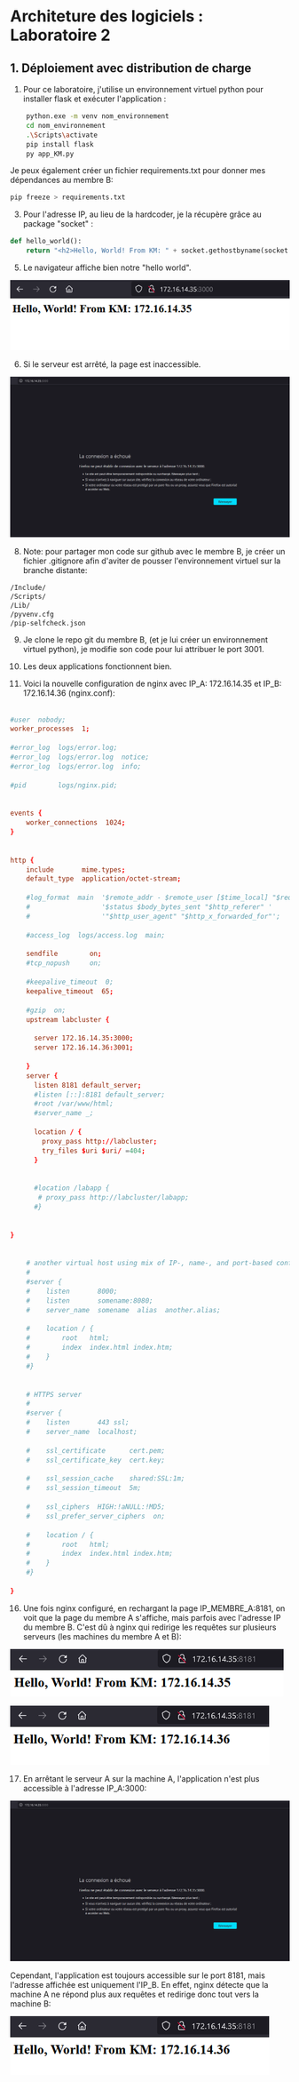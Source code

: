 # Architeture des logiciels : Laboratoire 2

## 1. Déploiement avec distribution de charge

1. Pour ce laboratoire, j'utilise un environnement virtuel python pour installer flask et exécuter l'application :

```bash
    python.exe -m venv nom_environnement
    cd nom_environnement
    .\Scripts\activate
    pip install flask
    py app_KM.py
```

Je peux également créer un fichier requirements.txt pour donner mes dépendances au membre B:

```bash
pip freeze > requirements.txt
```

3.  Pour l'adresse IP, au lieu de la hardcoder, je la récupère grâce au package "socket" :

```python
def hello_world():
    return "<h2>Hello, World! From KM: " + socket.gethostbyname(socket.gethostname()) + "</h2>"
```

5. Le navigateur affiche bien notre "hello world".

![](captures/Helloworld.PNG)

6. Si le serveur est arrêté, la page est inaccessible.

![](captures/Unreachableserver.PNG)

8. Note: pour partager mon code sur github avec le membre B, je créer un fichier .gitignore afin d'aviter de pousser l'environnement virtuel sur la branche distante:

```gitignore
/Include/
/Scripts/
/Lib/
/pyvenv.cfg
/pip-selfcheck.json
```

9.  Je clone le repo git du membre B, (et je lui créer un environnement virtuel python), je modifie son code pour lui attribuer le port 3001.

13. Les deux applications fonctionnent bien.

14. Voici la nouvelle configuration de nginx avec IP_A: 172.16.14.35 et IP_B: 172.16.14.36 (nginx.conf):

```conf

#user  nobody;
worker_processes  1;

#error_log  logs/error.log;
#error_log  logs/error.log  notice;
#error_log  logs/error.log  info;

#pid        logs/nginx.pid;


events {
    worker_connections  1024;
}


http {
    include       mime.types;
    default_type  application/octet-stream;

    #log_format  main  '$remote_addr - $remote_user [$time_local] "$request" '
    #                  '$status $body_bytes_sent "$http_referer" '
    #                  '"$http_user_agent" "$http_x_forwarded_for"';

    #access_log  logs/access.log  main;

    sendfile        on;
    #tcp_nopush     on;

    #keepalive_timeout  0;
    keepalive_timeout  65;

    #gzip  on;
    upstream labcluster {

      server 172.16.14.35:3000;
      server 172.16.14.36:3001;

    }
    server {
      listen 8181 default_server;
      #listen [::]:8181 default_server;
      #root /var/www/html;
      #server_name _;

      location / {
        proxy_pass http://labcluster;
        try_files $uri $uri/ =404;
      }


      #location /labapp {
       # proxy_pass http://labcluster/labapp;
      #}
      

}


    # another virtual host using mix of IP-, name-, and port-based configuration
    #
    #server {
    #    listen       8000;
    #    listen       somename:8080;
    #    server_name  somename  alias  another.alias;

    #    location / {
    #        root   html;
    #        index  index.html index.htm;
    #    }
    #}


    # HTTPS server
    #
    #server {
    #    listen       443 ssl;
    #    server_name  localhost;

    #    ssl_certificate      cert.pem;
    #    ssl_certificate_key  cert.key;

    #    ssl_session_cache    shared:SSL:1m;
    #    ssl_session_timeout  5m;

    #    ssl_ciphers  HIGH:!aNULL:!MD5;
    #    ssl_prefer_server_ciphers  on;

    #    location / {
    #        root   html;
    #        index  index.html index.htm;
    #    }
    #}

}
```

16. Une fois nginx configuré, en rechargant la page IP_MEMBRE_A:8181, on voit que la page du membre A s'affiche, mais parfois avec l'adresse IP du membre B. C'est dû à nginx qui redirige les requêtes sur plusieurs serveurs (les machines du membre A et B):

![](captures/serveur_machineA.png)

![](captures/serveur_machineB.png)

17. En arrêtant le serveur A sur la machine A, l'application n'est plus accessible à l'adresse IP_A:3000:

![](captures/Unreachableserver.PNG)

Cependant, l'application est toujours accessible sur le port 8181, mais l'adresse affichée est uniquement l'IP_B. En effet, nginx détecte que la machine A ne répond plus aux requêtes et redirige donc tout vers la machine B:

![](captures/serveur_machineB.png)